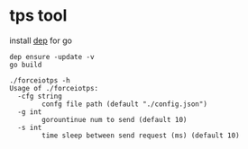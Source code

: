 # tps tool

install [dep]() for go

```
dep ensure -update -v
go build
```

```
./forceiotps -h
Usage of ./forceiotps:
  -cfg string
        confg file path (default "./config.json")
  -g int
        gorountinue num to send (default 10)
  -s int
        time sleep between send request (ms) (default 10)
```